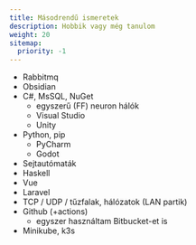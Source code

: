 ```yaml
---
title: Másodrendű ismeretek
description: Hobbik vagy még tanulom
weight: 20
sitemap:
  priority: -1
---
```


- Rabbitmq
- Obsidian
- C#, MsSQL, NuGet
    - egyszerű (FF) neuron hálók
    - Visual Studio
    - Unity
- Python, pip
    - PyCharm
    - Godot
- Sejtautómaták
- Haskell
- Vue
- Laravel
- TCP / UDP / tűzfalak, hálózatok (LAN partik)
- Github (+actions)
    - egyszer használtam Bitbucket-et is
- Minikube, k3s
